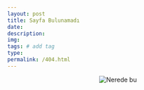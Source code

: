 ```yaml
---
layout: post
title: Sayfa Bulunamadı
date: 
description:  
img:  
tags: # add tag
type:
permalink: /404.html
---
```




<center><img src="https://i.gifer.com/7VE.gif" title="Nerede bu" /></center>

